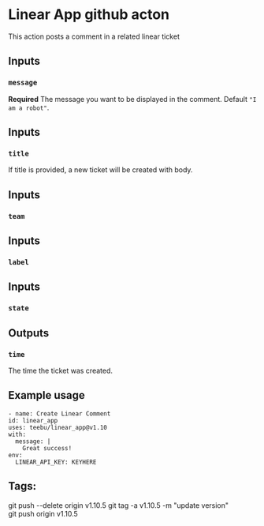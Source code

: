 # Linear App github acton

This action posts a comment in a related linear ticket

## Inputs

### `message`

**Required** The message you want to be displayed in the comment. Default `"I am a robot"`.

## Inputs

### `title`

If title is provided, a new ticket will be created with body.

## Inputs

### `team`

## Inputs

### `label`

## Inputs

### `state`


## Outputs

### `time`

The time the ticket was created.

## Example usage

```
- name: Create Linear Comment
id: linear_app
uses: teebu/linear_app@v1.10
with:
  message: |
    Great success!
env:
  LINEAR_API_KEY: KEYHERE
```

## Tags:
git push --delete origin v1.10.5
git tag -a v1.10.5 -m "update version"  
git push origin v1.10.5

